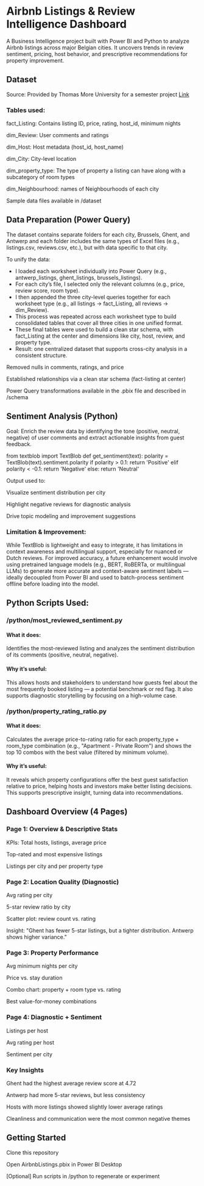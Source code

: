 # Airbnb Listings & Review Intelligence Dashboard

A Business Intelligence project built with Power BI and Python to analyze Airbnb listings across major Belgian cities. It uncovers trends in review sentiment, pricing, host behavior, and prescriptive recommendations for property improvement.

##  Dataset

Source: Provided by Thomas More University for a semester project
        <a href="https://www.kaggle.com/datasets/emmanuelakpandara/airbnb-belgium-dataset">Link</a>

### Tables used:

fact_Listing: Contains listing ID, price, rating, host_id, minimum nights

dim_Review: User comments and ratings

dim_Host: Host metadata (host_id, host_name)

dim_City: City-level location

dim_property_type: The type of property a listing can have along with a subcategory of room types

dim_Neighbourhood: names of Neighbourhoods of each city

Sample data files available in /dataset

##  Data Preparation (Power Query)

The dataset contains separate folders for each city, Brussels, Ghent, and Antwerp and each folder includes the same types of Excel files (e.g., listings.csv, reviews.csv, etc.), but with data specific to that city.

To unify the data:
<ul>

<li>I loaded each worksheet individually into Power Query (e.g., antwerp_listings, ghent_listings, brussels_listings).</li>

<li>For each city’s file, I selected only the relevant columns (e.g., price, review score, room type).</li>

<li>I then appended the three city-level queries together for each worksheet type (e.g., all listings → fact_Listing, all reviews → dim_Review).</li>

<li>This process was repeated across each worksheet type to build consolidated tables that cover all three cities in one unified format.</li>

<li>These final tables were used to build a clean star schema, with fact_Listing at the center and dimensions like city, host, review, and property type.</li>

<li>Result: one centralized dataset that supports cross-city analysis in a consistent structure.</li>
</ul>
Removed nulls in comments, ratings, and price


Established relationships via a clean star schema (fact-listing at center)

Power Query transformations available in the .pbix file and described in /schema

## Sentiment Analysis (Python)

Goal: Enrich the review data by identifying the tone (positive, neutral, negative) of user comments and extract actionable insights from guest feedback.

from textblob import TextBlob
def get_sentiment(text):
    polarity = TextBlob(text).sentiment.polarity
    if polarity > 0.1:
        return 'Positive'
    elif polarity < -0.1:
        return 'Negative'
    else:
        return 'Neutral'

Output used to:
<ul></ul>
Visualize sentiment distribution per city

Highlight negative reviews for diagnostic analysis

Drive topic modeling and improvement suggestions

### Limitation & Improvement:
While TextBlob is lightweight and easy to integrate, it has limitations in context awareness and multilingual support, especially for nuanced or Dutch reviews.
For improved accuracy, a future enhancement would involve using pretrained language models (e.g., BERT, RoBERTa, or multilingual LLMs) to generate more accurate and context-aware sentiment labels — ideally decoupled from Power BI and used to batch-process sentiment offline before loading into the model.

## Python Scripts Used:
### /python/most_reviewed_sentiment.py
#### What it does:
Identifies the most-reviewed listing and analyzes the sentiment distribution of its comments (positive, neutral, negative).

#### Why it’s useful:
This allows hosts and stakeholders to understand how guests feel about the most frequently booked listing — a potential benchmark or red flag. It also supports diagnostic storytelling by focusing on a high-volume case.

### /python/property_rating_ratio.py
#### What it does:
Calculates the average price-to-rating ratio for each property_type + room_type combination (e.g., "Apartment - Private Room") and shows the top 10 combos with the best value (filtered by minimum volume).

#### Why it’s useful:
It reveals which property configurations offer the best guest satisfaction relative to price, helping hosts and investors make better listing decisions. This supports prescriptive insight, turning data into recommendations.

## Dashboard Overview (4 Pages)

### Page 1: Overview & Descriptive Stats

KPIs: Total hosts, listings, average price

Top-rated and most expensive listings

Listings per city and per property type

### Page 2: Location Quality (Diagnostic)

Avg rating per city

5-star review ratio by city

Scatter plot: review count vs. rating

Insight: "Ghent has fewer 5-star listings, but a tighter distribution. Antwerp shows higher variance."

### Page 3: Property Performance

Avg minimum nights per city

Price vs. stay duration

Combo chart: property + room type vs. rating

Best value-for-money combinations

### Page 4: Diagnostic + Sentiment

Listings per host

Avg rating per host

Sentiment per city

### Key Insights

Ghent had the highest average review score at 4.72

Antwerp had more 5-star reviews, but less consistency

Hosts with more listings showed slightly lower average ratings

Cleanliness and communication were the most common negative themes

## Getting Started

Clone this repository

Open AirbnbListings.pbix in Power BI Desktop

[Optional] Run scripts in /python to regenerate or experiment 
